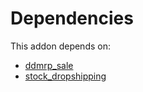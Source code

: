 # Dependencies

This addon depends on:

- [ddmrp_sale](https://github.com/bringout/oca-technical)
- [stock_dropshipping](https://github.com/bringout/oca-ocb-warehouse/tree/9b14fcb23c7ebeb2f1d8695642aaa941064d4d00/odoo-bringout-oca-ocb-stock_dropshipping)
